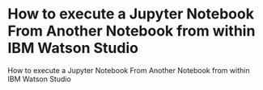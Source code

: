 # How to execute a Jupyter Notebook From Another Notebook from within IBM Watson Studio



How to execute a Jupyter Notebook From Another Notebook from within IBM Watson Studio
